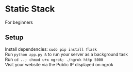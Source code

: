 # Static Stack
For beginners


## Setup

Install dependencies: `sudo pip install flask`  
Run `python app.py &` to run your server as a background task   
Run `cd ..; chmod u+x ngrok; ./ngrok http 5000`  
Visit your website via the Public IP displayed on ngrok
